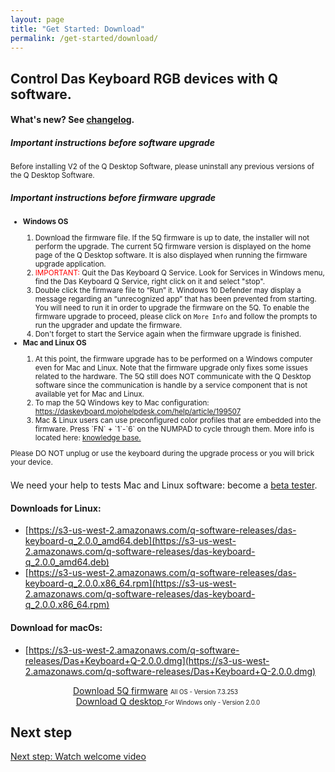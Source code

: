 ```yaml
---
layout: page
title: "Get Started: Download"
permalink: /get-started/download/
---
```


## Control Das Keyboard RGB devices with Q software.

#### What's new? See <a href="{{site.baseurl}}/updates/changelog/">changelog</a>.

<div class="card" style="margin-left:0; margin-right:0; width:auto; margin-bottom: 1.5em;">
  <div class="card-body">
    <h5 class="card-title">Important instructions before software upgrade</h5>
    <small>
      <p>Before installing V2 of the Q Desktop Software, please uninstall any previous versions of the Q Desktop Software.</p>
    </small>
    <h5 class="card-title">Important instructions before firmware upgrade</h5>
    <small>
      <ul>
        <li><b>Windows OS</b></li>
          <ol class="card-text text-left">
                <li>Download the firmware file. If the 5Q firmware is up to date, the installer will not perform the upgrade. The current 5Q firmware version is displayed on the home page of the Q Desktop software. It is also displayed when running the firmware upgrade application.</li>
                <li><span style="color:red;">IMPORTANT:</span> Quit the Das Keyboard Q Service. Look for Services in Windows menu, find the Das Keyboard Q Service, right click on it and select "stop".</li>
                <li>Double click the firmware file to “Run” it. Windows 10 Defender may display a message regarding an “unrecognized app” that has been prevented from starting. You will need to run it in order to upgrade the firmware on the 5Q. To enable the firmware upgrade to proceed, please click on <code>More Info</code> and follow the prompts to run the upgrader and update the firmware.</li>
                <li>Don't forget to start the Service again when the firmware upgrade is finished.</li>
          </ol>
        <li><b>Mac and Linux OS</b></li>
        <ol>
          <li>
            At this point, the firmware upgrade has to be performed on a Windows computer even for Mac and Linux. Note that the firmware upgrade only fixes some issues related to the hardware. The 5Q still does NOT communicate with the Q Desktop software since the communication is handle by a service component that is not available yet for Mac and Linux.
            </li>
          <li>
            To map the 5Q Windows key to Mac configuration: <a href="https://daskeyboard.mojohelpdesk.com/help/article/199507">https://daskeyboard.mojohelpdesk.com/help/article/199507</a>
            </li>
            <li>
            Mac & Linux users can use preconfigured color profiles that are embedded into the firmware. Press `FN` + `1`-`6` on the NUMPAD to cycle through them. More info is located here: <a href="https://daskeyboard.mojohelpdesk.com/help/article/199506">knowledge base.</a> 
          </li>
        </ol>
      </ul>
      </small>
    <small><div class="alert alert-danger mt-3" role="alert">Please DO NOT unplug or use the keyboard during the upgrade process or you will brick your device.</div></small>
  </div>
</div>

<p>We need your help to tests Mac and Linux software: become a 
<a href="https://docs.google.com/forms/d/e/1FAIpQLSdpQgxCFNOxWbiUu8PImeNb_je11C9-GguJRFGwK_Uf0YFmBw/viewform">beta tester</a>.</p>

#### Downloads for Linux:
- [https://s3-us-west-2.amazonaws.com/q-software-releases/das-keyboard-q_2.0.0_amd64.deb](https://s3-us-west-2.amazonaws.com/q-software-releases/das-keyboard-q_2.0.0_amd64.deb)
- [https://s3-us-west-2.amazonaws.com/q-software-releases/das-keyboard-q_2.0.0.x86_64.rpm](https://s3-us-west-2.amazonaws.com/q-software-releases/das-keyboard-q_2.0.0.x86_64.rpm)

#### Download for macOs:
- [https://s3-us-west-2.amazonaws.com/q-software-releases/Das+Keyboard+Q-2.0.0.dmg](https://s3-us-west-2.amazonaws.com/q-software-releases/Das+Keyboard+Q-2.0.0.dmg)


<div class="homepage__button_row">
  <div style="text-align:center;"><a href="https://s3-us-west-2.amazonaws.com/q-desktop/2.0.0-beta.4/5Q+Flash+Upgrade.7.3.253.zip" class="get-started-button">Download 5Q firmware</a>
  <small><small style="margin-right: 40px;">All OS - Version 7.3.253</small></small></div>
  <div style="text-align:center;"><a style="margin-right:0px;" href="https://s3-us-west-2.amazonaws.com/q-software-releases/Das-Keyboard-Q-Setup-2.0.0.exe"class="get-started-button">Download Q desktop </a><small><small>For Windows only - Version 2.0.0</small></small></div>
</div>

## Next step

[Next step: Watch welcome video]({{site.baseurl}}/get-started/welcome-video/)
